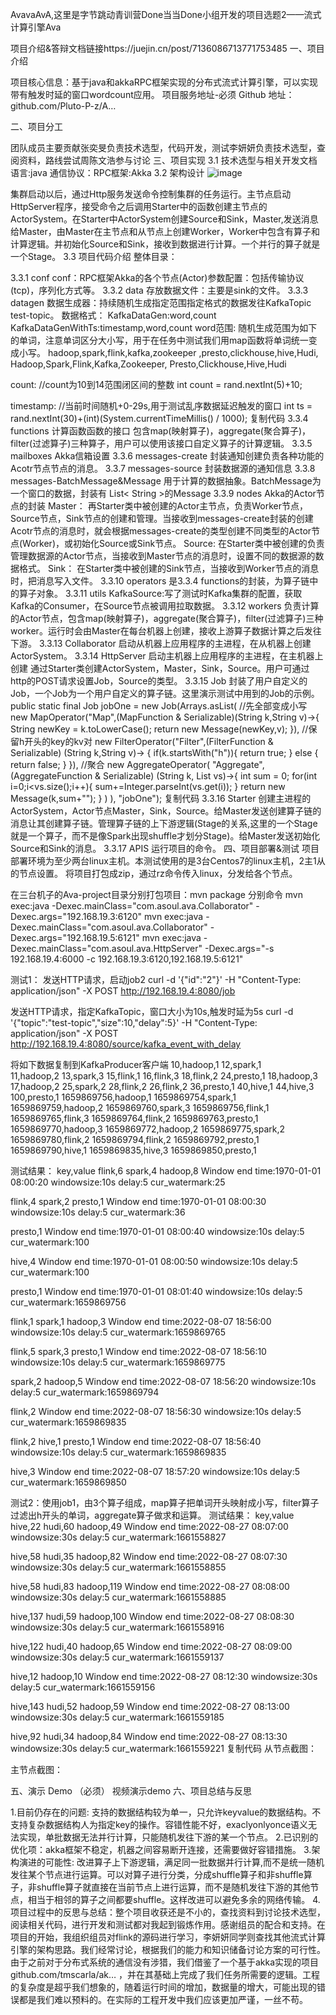 AvavaAvA,这里是字节跳动青训营Done当当Done小组开发的项目选题2——流式计算引擎Ava

项目介绍&答辩文档链接https://juejin.cn/post/7136086713771753485
一、项目介绍

项目核心信息：基于java和akkaRPC框架实现的分布式流式计算引擎，可以实现带有触发时延的窗口wordcount应用。
项目服务地址-必须
Github 地址：github.com/Pluto-P-z/A…

二、项目分工


团队成员主要贡献张奕旻负责技术选型，代码开发，测试李妍妍负责技术选型，查阅资料，路线尝试周陈文浩参与讨论
三、项目实现
3.1 技术选型与相关开发文档
语言:java
通信协议：RPC框架:Akka
3.2 架构设计
![image](https://user-images.githubusercontent.com/76391553/187567732-ff5a43ca-43d0-4ce9-bd13-a3ce01103dbc.png)

集群启动以后，通过Http服务发送命令控制集群的任务运行。主节点启动HttpServer程序，接受命令之后调用Starter中的函数创建主节点的ActorSystem。在Starter中ActorSystem创建Source和Sink，Master,发送消息给Master，由Master在主节点和从节点上创建Worker，Worker中包含有算子和计算逻辑。并初始化Source和Sink，接收到数据进行计算。一个并行的算子就是一个Stage。
3.3 项目代码介绍
整体目录：

3.3.1 conf
conf：RPC框架Akka的各个节点(Actor)参数配置：包括传输协议(tcp)，序列化方式等。
3.3.2 data
存放数据文件：主要是sink的文件。
3.3.3 datagen
数据生成器：持续随机生成指定范围指定格式的数据发往KafkaTopic
test-topic。
数据格式：
KafkaDataGen:word,count
KafkaDataGenWithTs:timestamp,word,count
word范围:
随机生成范围为如下的单词，注意单词区分大小写，用于在任务中测试我们用map函数将单词统一变成小写。
hadoop,spark,flink,kafka,zookeeper
,presto,clickhouse,hive,Hudi,
Hadoop,Spark,Flink,Kafka,Zookeeper,
Presto,Clickhouse,Hive,Hudi

count:
//count为10到14范围闭区间的整数
int count = rand.nextInt(5)+10;

timestamp:
//当前时间随机+0-29s,用于测试乱序数据延迟触发的窗口
int ts = rand.nextInt(30)+(int)(System.currentTimeMillis() / 1000);
复制代码
3.3.4 functions
计算函数函数的接口
包含map(映射算子)，aggregate(聚合算子)，filter(过滤算子)三种算子，用户可以使用该接口自定义算子的计算逻辑。
3.3.5 mailboxes
Akka信箱设置
3.3.6 messages-create
封装通知创建负责各种功能的Acotr节点节点的消息。
3.3.7 messages-source
封装数据源的通知信息
3.3.8 messages-BatchMessage&Message
用于计算的数据抽象。BatchMessage为一个窗口的数据，封装有
List< String >的Message
3.3.9 nodes
Akka的Actor节点的封装
Master：
再Starter类中被创建的Actor主节点，负责Worker节点，Source节点，Sink节点的创建和管理。当接收到messages-create封装的创建Acotr节点的消息时，就会根据messages-create的类型创建不同类型的Actor节点(Worker)，或初始化Source或Sink节点。
Source:
在Starter类中被创建的负责管理数据源的Actor节点，当接收到Master节点的消息时，设置不同的数据源的数据格式。
Sink：
在Starter类中被创建的Sink节点，当接收到Worker节点的消息时，把消息写入文件。
3.3.10 operators
是3.3.4 functions的封装，为算子链中的算子对象。
3.3.11 utils
KafkaSource:写了测试时Kafka集群的配置，获取Kafka的Consumer，在Source节点被调用拉取数据。
3.3.12 workers
负责计算的Actor节点，包含map(映射算子)，aggregate(聚合算子)，filter(过滤算子)三种worker。运行时会由Master在每台机器上创建，接收上游算子数据计算之后发往下游。
3.3.13 Collaborator
启动从机器上应用程序的主进程，在从机器上创建
ActorSystem。
3.3.14 HttpServer
启动主机器上应用程序的主进程，在主机器上创建
通过Starter类创建ActorSystem，Master，Sink，Source。用户可通过http的POST请求设置Job，Source的类型。
3.3.15 Job
封装了用户自定义的Job，一个Job为一个用户自定义的算子链。这里演示测试中用到的Job的示例。
public static final Job jobOne = new Job(Arrays.asList(
        //先全部变成小写
        new MapOperator("Map",(MapFunction & Serializable)(String k,String v)->{
            String newKey = k.toLowerCase();
            return new Message(newKey,v);
            }),
        //保留h开头的key的kv对
        new FilterOperator("Filter",(FilterFunction & Serializable) (String k,String v)-> {
            if(k.startsWith("h")){
                return true;
            }
            else {
                return false;
            }
        }),
        //聚合
        new AggregateOperator(  "Aggregate",(AggregateFunction & Serializable) (String k, List<String> vs)->{
            int sum = 0;
            for(int i=0;i<vs.size();i++){
                sum+=Integer.parseInt(vs.get(i));
            }
            return new Message(k,sum+"");
        }
        )
        ), "jobOne");
复制代码
3.3.16 Starter
创建主进程的ActorSystem，Actor节点Master，Sink，Source。给Master发送创建算子链的消息让其创建算子链。管理算子链的上下游逻辑(Stage的关系,这里的一个Stage就是一个算子，而不是像Spark出现shuffle才划分Stage)。给Master发送初始化Source和Sink的消息。
3.3.17 APIS
运行项目的命令。
四、项目部署&测试
项目部署环境为至少两台linux主机。本测试使用的是3台Centos7的linux主机，2主1从的节点设置。
将项目打包成zip，通过rz命令传入linux，分发给各个节点。

在三台机子的Ava-project目录分别打包项目：mvn package
分别命令
mvn exec:java -Dexec.mainClass="com.asoul.ava.Collaborator" -Dexec.args="192.168.19.3:6120"
mvn exec:java -Dexec.mainClass="com.asoul.ava.Collaborator" -Dexec.args="192.168.19.5:6121"
mvn exec:java -Dexec.mainClass="com.asoul.ava.HttpServer" -Dexec.args="-s 192.168.19.4:6000 -c 192.168.19.3:6120,192.168.19.5:6121"

测试1：
发送HTTP请求，启动job2
curl -d '{"id":"2"}' -H "Content-Type: application/json" -X POST http://192.168.19.4:8080/job

发送HTTP请求，指定KafkaTopic，窗口大小为10s,触发时延为5s
curl -d '{"topic":"test-topic","size":10,"delay":5}' -H "Content-Type: application/json" -X POST http://192.168.19.4:8080/source/kafka_event_with_delay

将如下数据复制到KafkaProducer客户端
10,hadoop,1 
12,spark,1	
11,hadoop,2
13,spark,3
15,flink,1 
16,flink,3
18,flink,2
24,presto,1 
18,hadoop,3
17,hadoop,2 
25,spark,2 
28,flink,2
26,flink,2
36,presto,1
40,hive,1
44,hive,3
100,presto,1
1659869756,hadoop,1 
1659869754,spark,1	
1659869759,hadoop,2
1659869760,spark,3
1659869756,flink,1 
1659869765,flink,3
1659869764,flink,2
1659869763,presto,1 
1659869770,hadoop,3
1659869772,hadoop,2 
1659869775,spark,2 
1659869780,flink,2
1659869794,flink,2
1659869792,presto,1
1659869790,hive,1
1659869835,hive,3
1659869850,presto,1

测试结果：
key,value
flink,6
spark,4
hadoop,8
Window end time:1970-01-01 08:00:20 windowsize:10s delay:5 cur_watermark:25

flink,4
spark,2
presto,1
Window end time:1970-01-01 08:00:30 windowsize:10s delay:5 cur_watermark:36

presto,1
Window end time:1970-01-01 08:00:40 windowsize:10s delay:5 cur_watermark:100

hive,4
Window end time:1970-01-01 08:00:50 windowsize:10s delay:5 cur_watermark:100

presto,1
Window end time:1970-01-01 08:01:40 windowsize:10s delay:5 cur_watermark:1659869756

flink,1
spark,1
hadoop,3
Window end time:2022-08-07 18:56:00 windowsize:10s delay:5 cur_watermark:1659869765

flink,5
spark,3
presto,1
Window end time:2022-08-07 18:56:10 windowsize:10s delay:5 cur_watermark:1659869775

spark,2
hadoop,5
Window end time:2022-08-07 18:56:20 windowsize:10s delay:5 cur_watermark:1659869794

flink,2
Window end time:2022-08-07 18:56:30 windowsize:10s delay:5 cur_watermark:1659869835

flink,2
hive,1
presto,1
Window end time:2022-08-07 18:56:40 windowsize:10s delay:5 cur_watermark:1659869835

hive,3
Window end time:2022-08-07 18:57:20 windowsize:10s delay:5 cur_watermark:1659869850

测试2：使用job1，由3个算子组成，map算子把单词开头映射成小写，filter算子过滤出h开头的单词，aggregate算子做求和运算。
测试结果：
key,value
hive,22
hudi,60
hadoop,49
Window end time:2022-08-27 08:07:00 windowsize:30s delay:5 cur_watermark:1661558827

hive,58
hudi,35
hadoop,82
Window end time:2022-08-27 08:07:30 windowsize:30s delay:5 cur_watermark:1661558855

hive,58
hudi,83
hadoop,119
Window end time:2022-08-27 08:08:00 windowsize:30s delay:5 cur_watermark:1661558885

hive,137
hudi,59
hadoop,100
Window end time:2022-08-27 08:08:30 windowsize:30s delay:5 cur_watermark:1661558916

hive,122
hudi,40
hadoop,65
Window end time:2022-08-27 08:09:00 windowsize:30s delay:5 cur_watermark:1661559137

hive,12
hadoop,10
Window end time:2022-08-27 08:12:30 windowsize:30s delay:5 cur_watermark:1661559156

hive,143
hudi,52
hadoop,59
Window end time:2022-08-27 08:13:00 windowsize:30s delay:5 cur_watermark:1661559185

hive,92
hudi,34
hadoop,84
Window end time:2022-08-27 08:13:30 windowsize:30s delay:5 cur_watermark:1661559221
复制代码
从节点截图：

主节点截图：

五、演示 Demo （必须）
视频演示demo
六、项目总结与反思

1.目前仍存在的问题:
支持的数据结构较为单一，只允许keyvalue的数据结构。不支持复杂数据结构人为指定key的操作。容错性能不好，exaclyonlyonce语义无法实现，单批数据无法并行计算，只能随机发往下游的某一个节点。
2.已识别的优化项：akka框架不稳定，机器之间容易断开连接，还需要做好容错措施。
3.架构演进的可能性:
改进算子上下游逻辑，满足同一批数据并行计算,而不是统一随机发往某个节点进行运算。可以对算子进行分类，分成shuffle算子和非shuffle算子，非shuffle算子就直接在当前节点上进行运算，而不是随机发往下游的其他节点，相当于相邻的算子之间都要shuffle。这样改进可以避免多余的网络传输。
4.项目过程中的反思与总结：整个项目收获还是不小的，查找资料到讨论技术选型，阅读相关代码，进行开发和测试都对我起到锻炼作用。感谢组员的配合和支持。在项目的开始，我组织组员对flink的源码进行学习，李妍妍同学则查找其他流式计算引擎的架构思路。我们经常讨论，根据我们的能力和知识储备讨论方案的可行性。由于之前对于分布式系统的通信没有涉猎，我们借鉴了一个基于akka实现的项目github.com/tmscarla/ak… ，并在其基础上完成了我们任务所需要的逻辑。工程的复杂度是超乎我们想象的，随着运行时间的增加，数据量的增大，可能出现的错误都是我们难以预料的。在实际的工程开发中我们应该更加严谨，一丝不苟。
